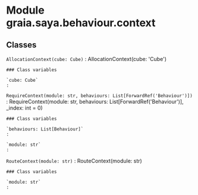 Module graia.saya.behaviour.context
===================================

Classes
-------

`AllocationContext(cube: Cube)`
:   AllocationContext(cube: 'Cube')

    ### Class variables

    `cube: Cube`
    :

`RequireContext(module: str, behaviours: List[ForwardRef('Behaviour')])`
:   RequireContext(module: str, behaviours: List[ForwardRef('Behaviour')], _index: int = 0)

    ### Class variables

    `behaviours: List[Behaviour]`
    :

    `module: str`
    :

`RouteContext(module: str)`
:   RouteContext(module: str)

    ### Class variables

    `module: str`
    :